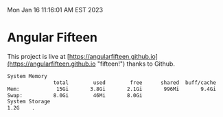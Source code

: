 Mon Jan 16 11:16:01 AM EST 2023

# Angular Fifteen


This project is live at [https://angularfifteen.github.io](https://angularfifteen.github.io "fifteen!") thanks to Github.

```bash
System Memory
               total        used        free      shared  buff/cache   available
Mem:            15Gi       3.8Gi       2.1Gi       996Mi       9.4Gi        10Gi
Swap:          8.0Gi        46Mi       8.0Gi
System Storage
1.2G	.
```
